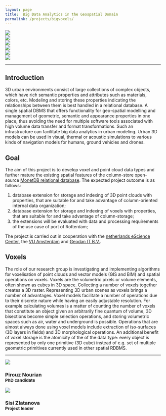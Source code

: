 ```yaml
---
layout: page
title:  Big Data Analytics in the Geospatial Domain
permalink: /projects/bigvoxels/
---
```


<div class="row">
	<div class="col-sm-4 hidden-xs nopadding"><img class="img-responsive" src="{{ "/projects/bigvoxels/img/8.png" | prepend: site.baseurl }}"></div>
	<div class="col-sm-4 hidden-xs nopadding"><img class="img-responsive" src="{{ "/projects/bigvoxels/img/1.png" | prepend: site.baseurl }}"></div>
	<div class="col-sm-4 hidden-xs nopadding"><img class="img-responsive" src="{{ "/projects/bigvoxels/img/3.png" | prepend: site.baseurl }}"></div>
	<div class="col-sm-4 hidden-xs nopadding"><img class="img-responsive" src="{{ "/projects/bigvoxels/img/11.jpg" | prepend: site.baseurl }}"></div>
	<div class="col-sm-4 hidden-xs nopadding"><img class="img-responsive" src="{{ "/projects/bigvoxels/img/9.jpg" | prepend: site.baseurl }}"></div>
	<div class="col-sm-4 hidden-xs nopadding"><img class="img-responsive" src="{{ "/projects/bigvoxels/img/2.jpg" | prepend: site.baseurl }}"></div>
</div>

---

## Introduction

3D urban environments consist of large collections of complex objects, which have rich semantic properties and attributes such as materials, colors, etc. Modeling and storing these properties indicating the relationships between them is best handled in a relational database. A single spatial DBMS that offers functionality for geo-spatial modelling and management of geometric, semantic and appearance properties in one place, thus avoiding the need for multiple software tools associated with high volume data transfer and format transformations. Such an infrastructure can facilitate big data analytics in urban modeling. Urban 3D models can be used in visual, thermal or acoustic simulations to various kinds of navigation models for humans, ground vehicles and drones.

## Goal

The aim of this project is to develop voxel and point cloud data types and further mature the existing spatial features of the column-store open-source [MonetDB relational database](https://www.monetdb.org/). The expected project outcome is as follows:

  1. database extension for storage and indexing of 3D point clouds with properties, that are suitable for and take advantage of column-oriented internal data organization;
  2. database extension for storage and indexing of voxels with properties, that are suitable for and take advantage of column-storage;
  3. the extensions will be evaluated with data and processing requirements of the use case of port of Rotterdam;

The project is carried out in cooperation with the [netherlands eScience Center](https://www.esciencecenter.nl), the [VU Amsterdam](http://www.vu.nl) and [Geodan IT B.V.](http://www.geodan.nl).

## Voxels

The role of our research group is investigating and implementing algorithms for voxelisation of point clouds and vector models (GIS and BIM) and spatial operations on voxels. Voxels are the volumetric pixels or volume elements, often shown as cubes in 3D space. Collecting a number of voxels together creates a 3D raster. Representing 3D urban scenes as voxels brings a number of advantages. Voxel models facilitate a number of operations due to their discrete nature while having an easily adjustable resolution. For example calculating volumes is a matter of counting the number of voxels that constitute an object given an arbitrarily fine quantum of volume, 3D bisections become simple selection operations, and storing volumetric spaces such as air, water and underground is possible. Operations that are almost always done using voxel models include extraction of iso-surfaces (3D layers in fields) and 3D morphological operations.  An additional benefit of voxel storage is the atomicity of the of the data type: every object is represented by only one primitive (3D cube) instead of e.g. set of multiple geometric primitives currently used in other spatial RDBMS.

---

<div class="row">
  <div class="col-lg-offset-3 col-lg-3">
      <img class="img-circle img-responsive" src="{{ "/img/staff/pirouz.png" | prepend: site.baseurl }}">
      <h3>Pirouz Nourian <br><small>PhD candidate</small></h3>
  </div>
  <div class=" col-lg-3">
      <a href="http://3dgeoinfo.bk.tudelft.nl/szlatanova/"><img class="img-circle img-responsive" src="{{ "/img/staff/sisi.jpg" | prepend: site.baseurl }}"></a>
      <h3>Sisi Zlatanova <br><small>Project leader</small></h3>
  </div>
</div>